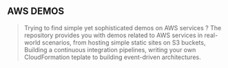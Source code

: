 ## AWS DEMOS
> Trying to find simple yet sophisticated demos on AWS services ? The repository provides you with demos related to AWS services in real-world scenarios, from hosting simple static sites on S3 buckets, Building a continuous integration pipelines, writing your own CloudFormation teplate to building event-driven architectures.